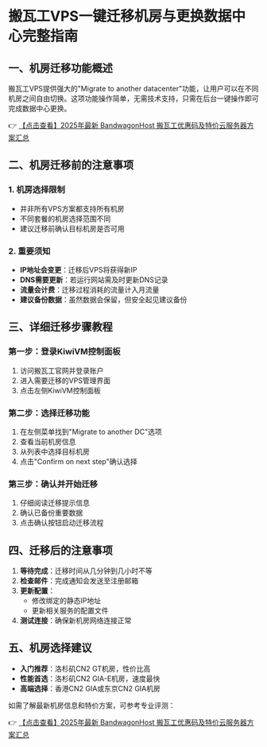 # 搬瓦工VPS一键迁移机房与更换数据中心完整指南

## 一、机房迁移功能概述

搬瓦工VPS提供强大的"Migrate to another datacenter"功能，让用户可以在不同机房之间自由切换。这项功能操作简单，无需技术支持，只需在后台一键操作即可完成数据中心更换。

👉 [【点击查看】2025年最新 BandwagonHost 搬瓦工优惠码及特价云服务器方案汇总](https://bit.ly/banwagon)

## 二、机房迁移前的注意事项

### 1. 机房选择限制
- 并非所有VPS方案都支持所有机房
- 不同套餐的机房选择范围不同
- 建议迁移前确认目标机房是否可用

### 2. 重要须知
- **IP地址会变更**：迁移后VPS将获得新IP
- **DNS需要更新**：若运行网站需及时更新DNS记录
- **流量会计费**：迁移过程消耗的流量计入月流量
- **建议备份数据**：虽然数据会保留，但安全起见建议备份

## 三、详细迁移步骤教程

### 第一步：登录KiwiVM控制面板
1. 访问搬瓦工官网并登录账户
2. 进入需要迁移的VPS管理界面
3. 点击左侧KiwiVM控制面板

### 第二步：选择迁移功能
1. 在左侧菜单找到"Migrate to another DC"选项
2. 查看当前机房信息
3. 从列表中选择目标机房
4. 点击"Confirm on next step"确认选择

### 第三步：确认并开始迁移
1. 仔细阅读迁移提示信息
2. 确认已备份重要数据
3. 点击确认按钮启动迁移流程

## 四、迁移后的注意事项

1. **等待完成**：迁移时间从几分钟到几小时不等
2. **检查邮件**：完成通知会发送至注册邮箱
3. **更新配置**：
   - 修改绑定的静态IP地址
   - 更新相关服务的配置文件
4. **测试连接**：确保新机房网络连接正常

## 五、机房选择建议

- **入门推荐**：洛杉矶CN2 GT机房，性价比高
- **性能首选**：洛杉矶CN2 GIA-E机房，速度最快
- **高端选择**：香港CN2 GIA或东京CN2 GIA机房

如需了解最新机房信息和特价方案，可参考专业评测：

👉 [【点击查看】2025年最新 BandwagonHost 搬瓦工优惠码及特价云服务器方案汇总](https://bit.ly/banwagon)